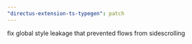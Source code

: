```yaml
---
"directus-extension-ts-typegen": patch
---
```


fix global style leakage that prevented flows from sidescrolling
